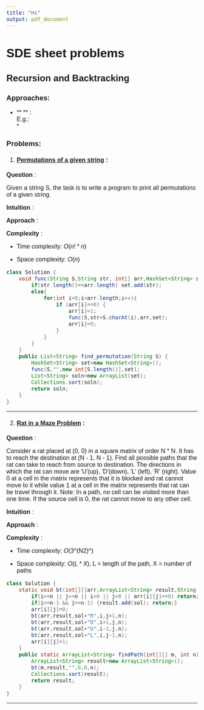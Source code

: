 ```yaml
---
title: "Hi"
output: pdf_document
---
```


<link rel="preconnect" href="https://fonts.googleapis.com">
<link rel="preconnect" href="https://fonts.gstatic.com" crossorigin>
<link href="https://fonts.googleapis.com/css2?family=Work+Sans:wght@500&display=swap" rel="stylesheet">

<style>
div {
    font-family: 'Work Sans', sans-serif;font-size: 16px;
}
</style>
<div>

# SDE sheet problems 
## Recursion and Backtracking
### Approaches:
* ** ** :  
E.g.:  
    *   

### Problems:
1. #### [Permutations of a given string](https://practice.geeksforgeeks.org/problems/permutations-of-a-given-string2041/1) :

**Question** :

Given a string S, the task is to write a program to print all permutations of a given string.

**Intuition** :



**Approach** :



**Complexity** :  

- Time complexity: $O(n!*n)$  

- Space complexity: $O(n)$ 

```java
class Solution {
    void func(String S,String str, int[] arr,HashSet<String> set){
        if(str.length()==arr.length) set.add(str);
        else{
            for(int i=0;i<arr.length;i++){
                if (arr[i]==0) {
                    arr[i]=1;
                    func(S,str+S.charAt(i),arr,set);
                    arr[i]=0;
                }
            }
        }
    }
    public List<String> find_permutation(String S) {
        HashSet<String> set=new HashSet<String>();
        func(S,"",new int[S.length()],set);
        List<String> soln=new ArrayList(set);
        Collections.sort(soln);
        return soln;
    }
}
```  
---  
2. #### [Rat in a Maze Problem](https://practice.geeksforgeeks.org/problems/rat-in-a-maze-problem/1) :

**Question** :

Consider a rat placed at (0, 0) in a square matrix of order N * N. It has to reach the destination at (N - 1, N - 1). Find all possible paths that the rat can take to reach from source to destination. The directions in which the rat can move are 'U'(up), 'D'(down), 'L' (left), 'R' (right). Value 0 at a cell in the matrix represents that it is blocked and rat cannot move to it while value 1 at a cell in the matrix represents that rat can be travel through it.
Note: In a path, no cell can be visited more than one time. If the source cell is 0, the rat cannot move to any other cell.

**Intuition** :



**Approach** :



**Complexity** :  

- Time complexity: $O$(3^(N2)^)

- Space complexity: $O(L * X)$, L = length of the path, X = number of paths 

```java
class Solution {
    static void bt(int[][]arr,ArrayList<String> result,String sol,int i,int j,int n){
        if(i>=n || j>=n || i<0 || j<0 || arr[i][j]==0) return;
        if(i==n-1 && j==n-1) {result.add(sol); return;}
        arr[i][j]=0;
        bt(arr,result,sol+"R",i,j+1,n);
        bt(arr,result,sol+"D",i+1,j,n);
        bt(arr,result,sol+"U",i-1,j,n);
        bt(arr,result,sol+"L",i,j-1,n);
        arr[i][j]=1;
    }
    public static ArrayList<String> findPath(int[][] m, int n) {
        ArrayList<String> result=new ArrayList<String>();
        bt(m,result,"",0,0,n);
        Collections.sort(result);
        return result;
    }
}
```  
---  

</div>